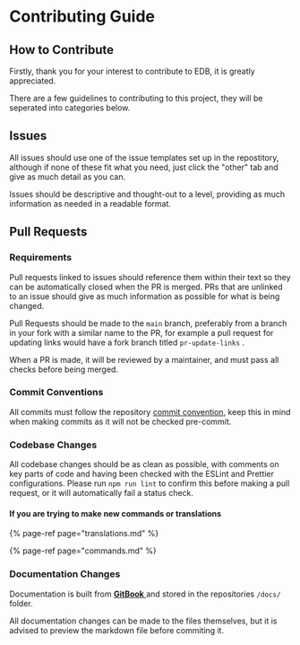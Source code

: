 # Contributing Guide

## How to Contribute

Firstly, thank you for your interest to contribute to EDB, it is greatly appreciated.

There are a few guidelines to contributing to this project, they will be seperated into categories below.

## Issues

All issues should use one of the issue templates set up in the repostitory, although if none of these fit what you need, just click the "other" tab and give as much detail as you can.

Issues should be descriptive and thought-out to a level, providing as much information as needed in a readable format.

## Pull Requests

### Requirements

Pull requests linked to issues should reference them within their text so they can be automatically closed when the PR is merged. PRs that are unlinked to an issue should give as much information as possible for what is being changed.

Pull Requests should be made to the `main` branch, preferably from a branch in your fork with a similar name to the PR, for example a pull request for updating links would have a fork branch titled `pr-update-links` .

When a PR is made, it will be reviewed by a maintainer, and must pass all checks before being merged.

### Commit Conventions

All commits must follow the repository [commit convention](https://github.com/AngelNull/expandable-djs-bot/blob/main/.github/COMMIT_CONVENTION.md), keep this in mind when making commits as it will not be checked pre-commit.

### Codebase Changes

All codebase changes should be as clean as possible, with comments on key parts of code and having been checked with the ESLint and Prettier configurations. Please run `npm run lint` to confirm this before making a pull request, or it will automatically fail a status check.

#### If you are trying to make new commands or translations

{% page-ref page="translations.md" %}

{% page-ref page="commands.md" %}

### Documentation Changes

Documentation is built from [**GitBook** ](https://www.gitbook.com/)and stored in the repositories `/docs/` folder.

All documentation changes can be made to the files themselves, but it is advised to preview the markdown file before commiting it.

